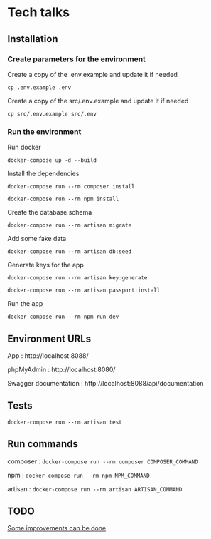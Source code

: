 # Tech talks

## Installation

### Create parameters for the environment
Create a copy of the .env.example and update it if needed

``
cp .env.example .env 
``

Create a copy of the src/.env.example and update it if needed

``
cp src/.env.example src/.env
``

### Run the environment

Run docker 

``docker-compose up -d --build``

Install the dependencies

``docker-compose run --rm composer install``

``docker-compose run --rm npm install``

Create the database schema

``docker-compose run --rm artisan migrate``

Add some fake data

``docker-compose run --rm artisan db:seed``

Generate keys for the app

``docker-compose run --rm artisan key:generate``

``docker-compose run --rm artisan passport:install``


Run the app

``docker-compose run --rm npm run dev``

## Environment URLs

App : http://localhost:8088/

phpMyAdmin : http://localhost:8080/ 

Swagger documentation : http://localhost:8088/api/documentation

## Tests

``docker-compose run --rm artisan test``

## Run commands

composer : ``docker-compose run --rm composer COMPOSER_COMMAND``

npm : ``docker-compose run --rm npm NPM_COMMAND``

artisan : ``docker-compose run --rm artisan ARTISAN_COMMAND``

## TODO

[Some improvements can be done](TODO.md)